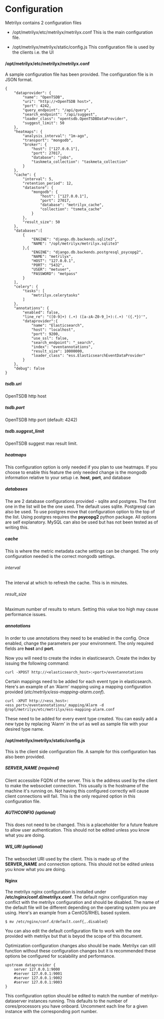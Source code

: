 Configuration
=============
Metrilyx contains 2 configuration files

- /opt/metrilyx/etc/metrilyx/metrilyx.conf
This is the main configuration file.  

- /opt/metrilyx/metrilyx/static/config.js
This configuration file is used by the clients i.e. the UI

#### /opt/metrilyx/etc/metrilyx/metrilyx.conf
A sample configuration file has been provided.  The configuration file is in JSON format.  
	
	{
		"dataprovider": {
			"name": "OpenTSDB",
			"uri": "http://<OpenTSDB host>",
			"port": 4242,
			"query_endpoint": "/api/query",
			"search_endpoint": "/api/suggest",
			"loader_class": "opentsdb.OpenTSDBDataProvider",
			"suggest_limit": 50
		},
		"heatmaps": {
			"analysis_interval": "1m-ago",
			"transport": "mongodb",
			"broker": {
		    	"host": ["127.0.0.1"],
		    	"port": 27017,
		    	"database": "jobs", 
		    	"taskmeta_collection": "taskmeta_collection"
			}
		},
		"cache": {
			"interval": 5,
			"retention_period": 12,
			"datastore": {
				"mongodb": {
					"host": ["127.0.0.1"],
			    	"port": 27017,
			    	"database": "metrilyx_cache", 
			    	"collection": "tsmeta_cache"
		    	}
	    	},
	    	"result_size": 50
		},
		"databases":[
			{
				"ENGINE": "django.db.backends.sqlite3",
	        	"NAME": "/opt/metrilyx/metrilyx.sqlite3"
			},{
				"ENGINE": "django.db.backends.postgresql_psycopg2",
				"NAME": "metrilyx",
				"HOST": "127.0.0.1",
				"PORT": "5432",
				"USER": "metuser",
				"PASSWORD": "metpass"
			}
		],
		"celery": {
			"tasks": [
				"metrilyx.celerytasks"
			]
		},
		"annotations": {
			"enabled": false,
			"line_re": "([0-9]+) (.+) ([a-zA-Z0-9_]+):(.+) '({.*})'",
			"dataprovider":{
				"name": "Elasticsearch",
				"host": "localhost",
				"port": 9200,
				"use_ssl": false,
				"search_endpoint": "_search",
				"index": "eventannotations",
				"result_size": 10000000,
				"loader_class": "ess.ElasticsearchEventDataProvider"
			}
		},
		"debug": false
	}
	
##### tsdb.uri
OpenTSDB http host

##### tsdb.port
OpenTSDB http port (default: 4242)

##### tsdb.suggest_limit
OpenTSDB suggest max result limit. 

##### heatmaps
This configuration option is only needed if you plan to use heatmaps.  If you choose to enable this feature the only needed change is the mongodb information relative to your setup i.e. **host**, **port**, and database

##### databases
The are 2 database configurations provided - sqlite and postgres.  The first one in the list will be the one used.  The default uses sqlite.  Postgresql can also be used.  To use postgres move that configuration option to the top of the list.  Using postgres requires the **psycopg2** python package.  All options are self explanatory.  MySQL can also be used but has not been tested as of writing this.

##### cache
This is where the metric metadata cache settings can be changed.  The only configuration needed is the correct mongodb settings.

###### interval
The interval at which to refresh the cache.  This is in minutes.

###### result_size
Maximum number of results to return.  Setting this value too high may cause performance issues.

##### annotations
In order to use annotations they need to be enabled in the config.  Once enabled, change the parameters per your environment.  The only required fields are **host** and **port**.  

Now you will need to create the index in elasticsearch.  Create the index by issuing the following command:

	curl -XPOST http://<elasticsearch_host>:<port>/eventannotations

Certain mappings need to be added for each event type in elasticsearch.  Here's an example of an 'Alarm' mapping using a mapping configuration provided (*etc/metrilyx/ess-mapping-alarm.conf*).

	curl -XPUT http://<ess_host>:<ess_port>/eventannotations/_mapping/Alarm -d @/opt/metrilyx/etc/metrilyx/ess-mapping-alarm.conf

These need to be added for every event type created.  You can easily add a new type by replacing 'Alarm' in the url as well as sample file with your desired type name.

#### /opt/metrilyx/metrilyx/static/config.js
This is the client side configuration file. A sample for this configuration has also been provided.

##### SERVER_NAME (required)
Client accessible FQDN of the server.  This is the address used by the client to make the websocket connection.  This usually is the hostname of the machine it's running on.  Not having this configured correctly will cause client connections will fail.  This is the only required option in this configuration file.

##### AUTHCONFIG (optional)
This does not need to be changed.  This is a placeholder for a future feature to allow user authentication.  This should not be edited unless you know what you are doing.

##### WS_URI (optional)
The websocket URI used by the client.  This is made up of the **SERVER_NAME** and connection options.  This should not be edited unless you know what you are doing.


#### Nginx
The metrilyx nginx configuration is installed under **/etc/nginx/conf.d/metrilyx.conf**.  The default nginx configuration may conflict with the metrilyx configuration and should be disabled. The name of the default file will be different depending on the operating system you are using.  Here's an example from a CentOS/RHEL based system.

	$ mv /etc/nginx/conf.d/default.conf{,.disabled}
	
You can also edit the default configuration file to work with the one provided with metrilyx but that is beyod the scope of this document.

Optimization configuration changes also should be made.  Metrilyx can still function without these configuration changes but it is recommended these options be configured for scalability and performance.

	upstream dataprovider {
		server 127.0.0.1:9000
		#server 127.0.0.1:9001
		#server 127.0.0.1:9002
		#server 127.0.0.1:9003
	}

This configuration option should be edited to match the number of metrilyx-dataserver instances running.  This defaults to the number of cores/processors you have onboard.  Uncomment each line for a given instance with the corresponding port number.
